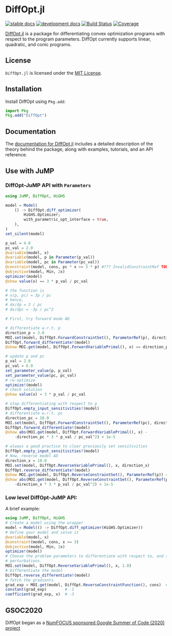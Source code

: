 # DiffOpt.jl

[![stable docs](https://img.shields.io/badge/docs-stable-blue.svg)](https://jump.dev/DiffOpt.jl/stable)
[![development docs](https://img.shields.io/badge/docs-dev-blue.svg)](https://jump.dev/DiffOpt.jl/dev)
[![Build Status](https://github.com/jump-dev/DiffOpt.jl/actions/workflows/ci.yml/badge.svg?branch=master)](https://github.com/jump-dev/DiffOpt.jl/actions?query=workflow%3ACI)
[![Coverage](https://codecov.io/gh/jump-dev/DiffOpt.jl/branch/master/graph/badge.svg)](https://codecov.io/gh/jump-dev/DiffOpt.jl)

[DiffOpt.jl](https://github.com/jump-dev/DiffOpt.jl) is a package for
differentiating convex optimization programs with respect to the program
parameters. DiffOpt currently supports linear, quadratic, and conic programs.

## License

`DiffOpt.jl` is licensed under the
[MIT License](https://github.com/jump-dev/DiffOpt.jl/blob/master/LICENSE.md).

## Installation

Install DiffOpt using `Pkg.add`:

```julia
import Pkg
Pkg.add("DiffOpt")
```

## Documentation

The [documentation for DiffOpt.jl](https://jump.dev/DiffOpt.jl/stable/)
includes a detailed description of the theory behind the package, along with
examples, tutorials, and an API reference.

## Use with JuMP

### DiffOpt-JuMP API with `Parameters`

```julia
using JuMP, DiffOpt, HiGHS

model = Model(
    () -> DiffOpt.diff_optimizer(
        HiGHS.Optimizer;
        with_parametric_opt_interface = true,
    ),
)
set_silent(model)

p_val = 4.0
pc_val = 2.0
@variable(model, x)
@variable(model, p in Parameter(p_val))
@variable(model, pc in Parameter(pc_val))
@constraint(model, cons, pc * x >= 3 * p) #??? InvalidConstraintRef TODO
@objective(model, Min, 2x)
optimize!(model)
@show value(x) == 3 * p_val / pc_val

# the function is
# x(p, pc) = 3p / pc
# hence,
# dx/dp = 3 / pc
# dx/dpc = -3p / pc^2

# First, try forward mode AD

# differentiate w.r.t. p
direction_p = 3.0
MOI.set(model, DiffOpt.ForwardConstraintSet(), ParameterRef(p), direction_p)
DiffOpt.forward_differentiate!(model)
@show MOI.get(model, DiffOpt.ForwardVariablePrimal(), x) == direction_p * 3 / pc_val

# update p and pc
p_val = 2.0
pc_val = 6.0
set_parameter_value(p, p_val)
set_parameter_value(pc, pc_val)
# re-optimize
optimize!(model)
# check solution
@show value(x) ≈ 3 * p_val / pc_val

# stop differentiating with respect to p
DiffOpt.empty_input_sensitivities!(model)
# differentiate w.r.t. pc
direction_pc = 10.0
MOI.set(model, DiffOpt.ForwardConstraintSet(), ParameterRef(pc), direction_pc)
DiffOpt.forward_differentiate!(model)
@show abs(MOI.get(model, DiffOpt.ForwardVariablePrimal(), x) -
    -direction_pc * 3 * p_val / pc_val^2) < 1e-5

# always a good practice to clear previously set sensitivities
DiffOpt.empty_input_sensitivities!(model)
# Now, reverse model AD
direction_x = 10.0
MOI.set(model, DiffOpt.ReverseVariablePrimal(), x, direction_x)
DiffOpt.reverse_differentiate!(model)
@show MOI.get(model, DiffOpt.ReverseConstraintSet(), ParameterRef(p)) == direction_x * 3 / pc_val
@show abs(MOI.get(model, DiffOpt.ReverseConstraintSet(), ParameterRef(pc)) -
    -direction_x * 3 * p_val / pc_val^2) < 1e-5
```

### Low level DiffOpt-JuMP API:

A brief example:

```julia
using JuMP, DiffOpt, HiGHS
# Create a model using the wrapper
model = Model(() -> DiffOpt.diff_optimizer(HiGHS.Optimizer))
# Define your model and solve it
@variable(model, x)
@constraint(model, cons, x >= 3)
@objective(model, Min, 2x)
optimize!(model)
# Choose the problem parameters to differentiate with respect to, and set their
# perturbations.
MOI.set(model, DiffOpt.ReverseVariablePrimal(), x, 1.0)
# Differentiate the model
DiffOpt.reverse_differentiate!(model)
# fetch the gradients
grad_exp = MOI.get(model, DiffOpt.ReverseConstraintFunction(), cons)  # -3 x - 1
constant(grad_exp)        # -1
coefficient(grad_exp, x)  # -3
```

## GSOC2020

DiffOpt began as a [NumFOCUS sponsored Google Summer of Code (2020) project](https://summerofcode.withgoogle.com/organizations/4727917315096576/?sp-page=2#5232064888045568)
